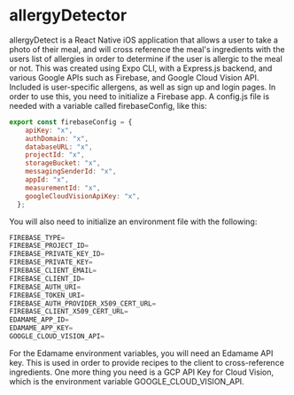 # allergyDetector
allergyDetect is a React Native iOS application that allows a user to take a photo of their meal, and will cross reference the meal's ingredients with the users list of allergies in order to determine if the user is allergic to the meal or not. This was created using Expo CLI, with a Express.js backend, and various Google APIs such as Firebase, and Google Cloud Vision API. Included is user-specific allergens, as well as sign up and login pages.
In order to use this, you need to initialize a Firebase app. A config.js file is needed with a variable called firebaseConfig, like this:

```JavaScript
export const firebaseConfig = {
    apiKey: "x",
    authDomain: "x",
    databaseURL: "x",
    projectId: "x",
    storageBucket: "x",
    messagingSenderId: "x",
    appId: "x",
    measurementId: "x",
    googleCloudVisionApiKey: "x",
  };
```

You will also need to initialize an environment file with the following:
```JavaScript
FIREBASE_TYPE=
FIREBASE_PROJECT_ID=
FIREBASE_PRIVATE_KEY_ID=
FIREBASE_PRIVATE_KEY=
FIREBASE_CLIENT_EMAIL=
FIREBASE_CLIENT_ID=
FIREBASE_AUTH_URI=
FIREBASE_TOKEN_URI=
FIREBASE_AUTH_PROVIDER_X509_CERT_URL=
FIREBASE_CLIENT_X509_CERT_URL=
EDAMAME_APP_ID=
EDAMAME_APP_KEY=
GOOGLE_CLOUD_VISION_API=
```

For the Edamame environment variables, you will need an Edamame API key. This is used in order to provide recipes to the client to cross-reference ingredients.
One more thing you need is a GCP API Key for Cloud Vision, which is the environment variable GOOGLE_CLOUD_VISION_API.
